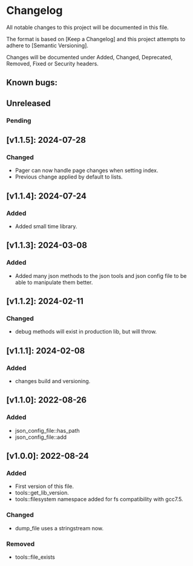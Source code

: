 # Changelog

All notable changes to this project will be documented in this file.

The format is based on [Keep a Changelog] and this project attempts to adhere to [Semantic Versioning].

Changes will be documented under Added, Changed, Deprecated, Removed, Fixed or Security headers.

## Known bugs:

## Unreleased
### Pending

## [v1.1.5]: 2024-07-28
### Changed
- Pager can now handle page changes when setting index.
- Previous change applied by default to lists.

## [v1.1.4]: 2024-07-24
### Added
- Added small time library.

## [v1.1.3]: 2024-03-08
### Added
- Added many json methods to the json tools and json config file to be able to manipulate them better.

## [v1.1.2]: 2024-02-11
### Changed
- debug methods will exist in production lib, but will throw.

## [v1.1.1]: 2024-02-08
### Added
- changes build and versioning.

## [v1.1.0]: 2022-08-26
### Added
- json_config_file::has_path
- json_config_file::add

## [v1.0.0]: 2022-08-24
### Added
- First version of this file.
- tools::get_lib_version.
- tools::filesystem namespace added for fs compatibility with gcc7.5.

### Changed
- dump_file uses a stringstream now.

### Removed
- tools::file_exists
